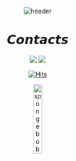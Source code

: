 

 
<div align="center">

![header](https://capsule-render.vercel.app/api?type=venom&color=gradient&height=200&section=header&text=Donghyun's%20Github&fontSize=70)




<h1> 𝘾𝙤𝙣𝙩𝙖𝙘𝙩𝙨 </h1>
<p align="center">
<a href="mailto:minddong59@hotmail.com" target="_blank"><img src="https://img.shields.io/badge/Hotmail-0078D4?style=for-the-badge&logo=microsoft-outlook&logoColor=white&link" ></a>
<a href="https://www.instagram.com/_ddongstagram"><img src="https://img.shields.io/badge/Instagram-%23E4405F.svg?style=for-the-badge&logo=Instagram&logoColor=white&link=https://www.instagram.com/_ddongstagram"/></a>
</p>

        

 [![Hits](https://hits.seeyoufarm.com/api/count/incr/badge.svg?url=https%3A%2F%2Fgithub.com%2Fddonghub&count_bg=%23C53DC8&title_bg=%23555555&icon=&icon_color=%23E7E7E7&title=Hi&edge_flat=false)](https://hits.seeyoufarm.com)


 <img src="https://postfiles.pstatic.net/MjAyNDAyMjdfODUg/MDAxNzA5MDE1NzA4OTY5.b0odN6DfGYfnPeVbxuvysG2KW8igScj3YusKSRSvHVkg.fri6psgAguWgZTONlqwxIlD-Oms8eedAkRfWhpVSiugg.PNG/image.png?type=w580" width="20%" height="20%" title="ㅎㅇ" alt="spongebobheart"></img>


</a> </div>
